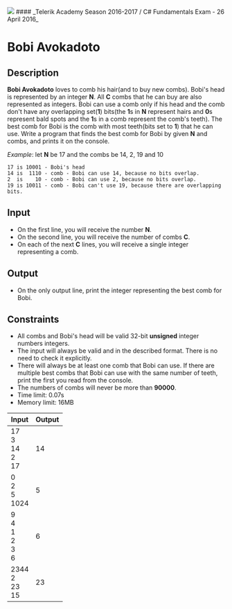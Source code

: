 <img src="https://raw.githubusercontent.com/TelerikAcademy/Common/master/logos/telerik-header-logo.png" />
#### _Telerik Academy Season 2016-2017 / C# Fundamentals Exam - 26 April 2016_

# Bobi Avokadoto

## Description

**Bobi Avokadoto** loves to comb his hair(and to buy new combs). Bobi's head is represented by an integer **N**. All **C** combs that he can buy are also represented as integers. Bobi can use a comb only if 
his head and the comb don't have any overlapping set(**1**) bits(the **1**s in **N** represent hairs and **0**s represent bald spots and the **1**s in a comb represent the comb's teeth). The best comb 
for Bobi is the comb with most teeth(bits set to **1**) that he can use. Write a program that finds the best comb for Bobi by given **N** and combs, and prints it on the console.

_Example_: let **N** be 17 and the combs be 14, 2, 19 and 10
```
17 is 10001 - Bobi's head
14 is  1110 - comb - Bobi can use 14, because no bits overlap.
2  is    10 - comb - Bobi can use 2, because no bits overlap.
19 is 10011 - comb - Bobi can't use 19, because there are overlapping bits.
```

## Input
- On the first line, you will receive the number **N**.
- On the second line, you will receive the number of combs **C**.
- On each of the next **C** lines, you will receive a single integer representing a comb.

## Output
- On the only output line, print the integer representing the best comb for Bobi.

## Constraints
- All combs and Bobi's head will be valid 32-bit **unsigned** integer numbers integers.
- The input will always be valid and in the described format. There is no need to check it explicitly.
- There will always be at least one comb that Bobi can use. If there are multiple best combs that Bobi can use with the same number of teeth, print the first you read from the console.
- The numbers of combs will never be more than **90000**.
- Time limit: 0.07s
- Memory limit: 16MB

|           Input            |          Output           |
|----------------------------|---------------------------|
| 17<br>3<br>14<br>2<br>17   | 14                        |
| 0<br>2<br>5<br>1024        | 5                         |
| 9<br>4<br>1<br>2<br>3<br>6 | 6                         |
| 2344<br>2<br>23<br>15      | 23                        |
